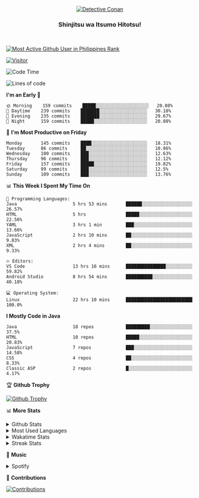 <p align="center">
<a href="https://mrepol742.github.io">
  <img alt="Detective Conan" src="https://tenor.com/view/detective-detective-conan-anime-eyeglasses-gif-16507322.gif" /> 
  </a> 
  <h3 align="center">Shinjitsu wa Itsumo Hitotsu!</h3>
</p>
<br>

 
[![Most Active Github User in Philippines Rank](https://enibdhv97zm33sz.m.pipedream.net)](https://mrepol742.github.io)

[![Visitor](https://visitor-badge.glitch.me/badge?page_id=mrepol742)](https:/mrepol742.github.io)

[comment]: <> (This is a automated generated Data from github action workflow)
[comment]: <> (Updated Daily at 6:13 PM)
[comment]: <> (START OF GENERATED DATA)

<!--START_SECTION:waka-->
![Code Time](http://img.shields.io/badge/Code%20Time-334%20hrs%2027%20mins-blue)

![Lines of code](https://img.shields.io/badge/From%20Hello%20World%20I%27ve%20Written-186%20Thousand%20lines%20of%20code-blue)

**I'm an Early 🐤** 

```text
🌞 Morning    159 commits    █████░░░░░░░░░░░░░░░░░░░░   20.08% 
🌆 Daytime    239 commits    ███████░░░░░░░░░░░░░░░░░░   30.18% 
🌃 Evening    235 commits    ███████░░░░░░░░░░░░░░░░░░   29.67% 
🌙 Night      159 commits    █████░░░░░░░░░░░░░░░░░░░░   20.08%

```
📅 **I'm Most Productive on Friday** 

```text
Monday       145 commits    ████░░░░░░░░░░░░░░░░░░░░░   18.31% 
Tuesday      86 commits     ██░░░░░░░░░░░░░░░░░░░░░░░   10.86% 
Wednesday    100 commits    ███░░░░░░░░░░░░░░░░░░░░░░   12.63% 
Thursday     96 commits     ███░░░░░░░░░░░░░░░░░░░░░░   12.12% 
Friday       157 commits    █████░░░░░░░░░░░░░░░░░░░░   19.82% 
Saturday     99 commits     ███░░░░░░░░░░░░░░░░░░░░░░   12.5% 
Sunday       109 commits    ███░░░░░░░░░░░░░░░░░░░░░░   13.76%

```


📊 **This Week I Spent My Time On** 

```text
💬 Programming Languages: 
Java                     5 hrs 53 mins       ██████░░░░░░░░░░░░░░░░░░░   26.57% 
HTML                     5 hrs               █████░░░░░░░░░░░░░░░░░░░░   22.56% 
YAML                     3 hrs 1 min         ███░░░░░░░░░░░░░░░░░░░░░░   13.66% 
JavaScript               2 hrs 10 mins       ██░░░░░░░░░░░░░░░░░░░░░░░   9.83% 
XML                      2 hrs 4 mins        ██░░░░░░░░░░░░░░░░░░░░░░░   9.33%

🔥 Editors: 
VS Code                  13 hrs 16 mins      ███████████████░░░░░░░░░░   59.82% 
Android Studio           8 hrs 54 mins       ██████████░░░░░░░░░░░░░░░   40.18%

💻 Operating System: 
Linux                    22 hrs 10 mins      █████████████████████████   100.0%

```

**I Mostly Code in Java** 

```text
Java                     18 repos            █████████░░░░░░░░░░░░░░░░   37.5% 
HTML                     10 repos            █████░░░░░░░░░░░░░░░░░░░░   20.83% 
JavaScript               7 repos             ███░░░░░░░░░░░░░░░░░░░░░░   14.58% 
CSS                      4 repos             ██░░░░░░░░░░░░░░░░░░░░░░░   8.33% 
Classic ASP              2 repos             █░░░░░░░░░░░░░░░░░░░░░░░░   4.17%

```



<!--END_SECTION:waka-->

[comment]: <> (END OF GENERATED DATA)

<p>

🏆 **Github Trophy**
  
<a href="https://mrepol742.github.io">
<img alt="Github Trophy" src="https://github-profile-trophy.vercel.app/?username=mrepol742&theme=gruvbox">
</a>
</p>

<p>

📊 **More Stats**
  
<details>
  <summary>Github Stats</summary>
  <br>
  <a href="https://mrepol742.github.io">
  <img alt="Github Stats" src="https://github-readme-stats.vercel.app/api?username=mrepol742&show_icons=true&include_all_commits=true&&count_private=true&theme=gruvbox">
</a>
  
  [comment]: <> (This is a automated generated Data from github action workflow)
  [comment]: <> (Updated Daily at 0:05 AM)
  [comment]: <> (START OF GENERATED DATA)
  
  <br>
    <a href="https://mrepol742.github.io">
  <img alt="Github Stats" src="https://mrepol742.github.io/github-stats/generated/overview.svg">
</a>
    <br>
    <a href="https://mrepol742.github.io">
  <img alt="Github Stats" src="https://mrepol742.github.io/github-stats/generated/languages.svg">
</a>
  
   [comment]: <> (START OF GENERATED DATA)
  
  
</details> 
<details>
  <summary>Most Used Languages</summary>
  <br>
 <a href="https://mrepol742.github.io">
<img alt="Most Used Languages" src="https://github-readme-stats.vercel.app/api/top-langs/?username=mrepol742&layout=compact&include_all_commits=true&&count_private=true&langs_count=20&theme=gruvbox">
</a>
</details>

<details>
  <summary>Wakatime Stats</summary>
  <br>
<a href="https://mrepol742.github.io">
<img alt="Wakatime Stats" src="https://github-readme-stats.vercel.app/api/wakatime?username=mrepol742&layout=compact">
</a>
</details>

<details>
  <summary>Streak Stats</summary>
  <br>
<a href="https://mrepol742.github.io">
<img alt="Streak Stats" src="https://mrepol742-streak-stats.herokuapp.com/?user=mrepol742&theme=gruvbox">
</a>
</p>
</details>

<p>

  🎵 **Music**
  
  <details>
  <summary>Spotify</summary>
  <br>
<a href="https://mrepol742.github.io">
<img alt="Spotify" src="https://spotify-recently-played-readme.vercel.app/api?user=7xx9e7hwq1qyown0m4ut78pcz&count=10&unique=true">
</a>
</p>
</details>

<p>

📜 **Contributions**
  
<a href="https://mrepol742.github.io">
<img alt="Contributions" src="https://mrepol742-activity-graph.herokuapp.com/graph?username=mrepol742&theme=github&hide_border=true">
</a>
</p>
